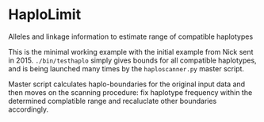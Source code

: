 # HaploLimit
Alleles and linkage information to estimate range of compatible haplotypes


This is the minimal working example with the initial example from Nick sent in 2015.
`./bin/testhaplo` simply gives bounds for all compatible haplotypes, and is being launched many times by the `haploscanner.py` master script.

Master script calculates haplo-boundaries for the original input data and then moves on the scanning procedure: fix haplotype frequency within the determined complatible range and recaluclate other boundaries accordingly. 




